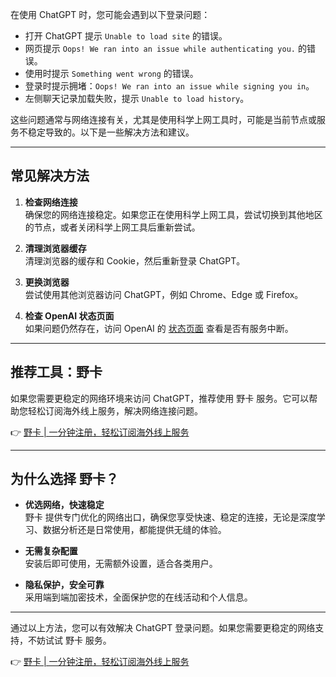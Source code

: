在使用 ChatGPT 时，您可能会遇到以下登录问题：

- 打开 ChatGPT 提示 `Unable to load site` 的错误。
- 网页提示 `Oops! We ran into an issue while authenticating you.` 的错误。
- 使用时提示 `Something went wrong` 的错误。
- 登录时提示拥堵：`Oops! We ran into an issue while signing you in`。
- 左侧聊天记录加载失败，提示 `Unable to load history`。

这些问题通常与网络连接有关，尤其是使用科学上网工具时，可能是当前节点或服务不稳定导致的。以下是一些解决方法和建议。

---

## 常见解决方法

1. **检查网络连接**  
   确保您的网络连接稳定。如果您正在使用科学上网工具，尝试切换到其他地区的节点，或者关闭科学上网工具后重新尝试。

2. **清理浏览器缓存**  
   清理浏览器的缓存和 Cookie，然后重新登录 ChatGPT。

3. **更换浏览器**  
   尝试使用其他浏览器访问 ChatGPT，例如 Chrome、Edge 或 Firefox。

4. **检查 OpenAI 状态页面**  
   如果问题仍然存在，访问 OpenAI 的 [状态页面](https://status.openai.com/) 查看是否有服务中断。

---

## 推荐工具：野卡

如果您需要更稳定的网络环境来访问 ChatGPT，推荐使用 野卡 服务。它可以帮助您轻松订阅海外线上服务，解决网络连接问题。

👉 [野卡 | 一分钟注册，轻松订阅海外线上服务](https://bit.ly/bewildcard)

---

## 为什么选择 野卡？

- **优选网络，快速稳定**  
  野卡 提供专门优化的网络出口，确保您享受快速、稳定的连接，无论是深度学习、数据分析还是日常使用，都能提供无缝的体验。

- **无需复杂配置**  
  安装后即可使用，无需额外设置，适合各类用户。

- **隐私保护，安全可靠**  
  采用端到端加密技术，全面保护您的在线活动和个人信息。

---

通过以上方法，您可以有效解决 ChatGPT 登录问题。如果您需要更稳定的网络支持，不妨试试 野卡 服务。

👉 [野卡 | 一分钟注册，轻松订阅海外线上服务](https://bit.ly/bewildcard)